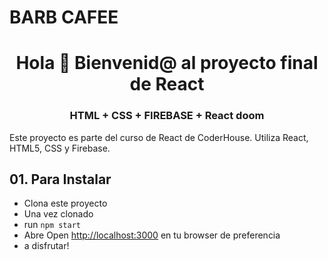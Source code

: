 # BARB CAFEE

<h1 align="center">Hola 👋 Bienvenid@ al proyecto final de React</h1>
<h3 align="center">HTML + CSS + FIREBASE + React doom</h3>

Este proyecto es parte del curso de React de CoderHouse.
Utiliza React, HTML5, CSS y Firebase.

##  01. Para Instalar

- Clona este proyecto
- Una vez clonado
- run `npm start`
- Abre Open [http://localhost:3000](http://localhost:3000) en tu browser de preferencia
- a disfrutar!
